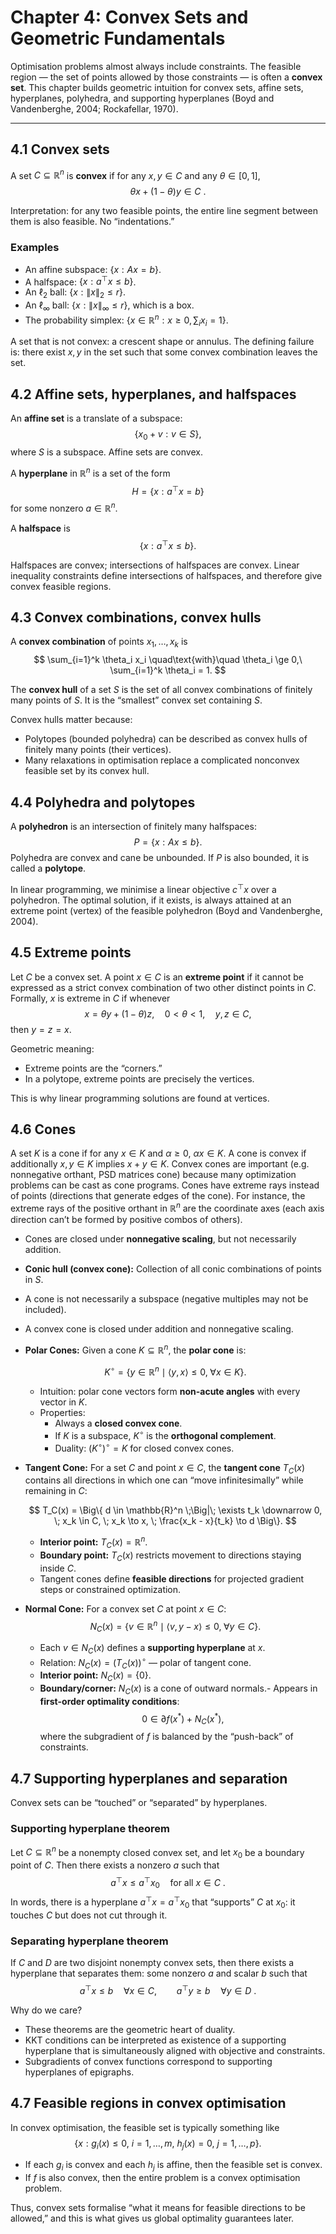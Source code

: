 # Chapter 4: Convex Sets and Geometric Fundamentals

Optimisation problems almost always include constraints. The feasible region — the set of points allowed by those constraints — is often a **convex set**. This chapter builds geometric intuition for convex sets, affine sets, hyperplanes, polyhedra, and supporting hyperplanes (Boyd and Vandenberghe, 2004; Rockafellar, 1970).

---

## 4.1 Convex sets

A set $C \subseteq \mathbb{R}^n$ is **convex** if for any $x,y \in C$ and any $\theta \in [0,1]$,
$$
\theta x + (1-\theta) y \in C~.
$$

Interpretation: for any two feasible points, the entire line segment between them is also feasible. No “indentations.”

### Examples
- An affine subspace: $\{ x : Ax = b \}$.
- A halfspace: $\{ x : a^\top x \le b \}$.
- An $\ell_2$ ball: $\{ x : \|x\|_2 \le r \}$.
- An $\ell_\infty$ ball: $\{ x : \|x\|_\infty \le r \}$, which is a box.
- The probability simplex: $\{ x \in \mathbb{R}^n : x \ge 0, \sum_i x_i = 1 \}$.

A set that is not convex: a crescent shape or annulus. The defining failure is: there exist $x,y$ in the set such that some convex combination leaves the set.

 

## 4.2 Affine sets, hyperplanes, and halfspaces

An **affine set** is a translate of a subspace:
$$
\{ x_0 + v : v \in S \},
$$
where $S$ is a subspace. Affine sets are convex.

A **hyperplane** in $\mathbb{R}^n$ is a set of the form
$$
H = \{ x : a^\top x = b \}
$$
for some nonzero $a \in \mathbb{R}^n$.

A **halfspace** is
$$
\{ x : a^\top x \le b \}.
$$

Halfspaces are convex; intersections of halfspaces are convex. Linear inequality constraints define intersections of halfspaces, and therefore give convex feasible regions.

 
## 4.3 Convex combinations, convex hulls

A **convex combination** of points $x_1,\dots,x_k$ is
$$
\sum_{i=1}^k \theta_i x_i
\quad\text{with}\quad
\theta_i \ge 0,\ \sum_{i=1}^k \theta_i = 1.
$$

The **convex hull** of a set $S$ is the set of all convex combinations of finitely many points of $S$. It is the “smallest” convex set containing $S$.

Convex hulls matter because:

- Polytopes (bounded polyhedra) can be described as convex hulls of finitely many points (their vertices).
- Many relaxations in optimisation replace a complicated nonconvex feasible set by its convex hull.

 
## 4.4 Polyhedra and polytopes

A **polyhedron** is an intersection of finitely many halfspaces:
$$
P = \{ x : Ax \le b \}.
$$
Polyhedra are convex and cane be unbounded. If $P$ is also bounded, it is called a **polytope**.

In linear programming, we minimise a linear objective $c^\top x$ over a polyhedron. The optimal solution, if it exists, is always attained at an extreme point (vertex) of the feasible polyhedron (Boyd and Vandenberghe, 2004).

 
## 4.5 Extreme points

Let $C$ be a convex set. A point $x \in C$ is an **extreme point** if it cannot be expressed as a strict convex combination of two other distinct points in $C$. Formally, $x$ is extreme in $C$ if whenever
$$
x = \theta y + (1-\theta) z,
\quad
0<\theta<1,
\quad
y,z \in C,
$$
then $y = z = x$.

Geometric meaning:

- Extreme points are the “corners.”
- In a polytope, extreme points are precisely the vertices.

This is why linear programming solutions are found at vertices.

## 4.6 Cones

A set $K$ is a cone if for any $x \in K$ and $\alpha \ge 0$, $\alpha x \in K$. A cone is convex if additionally $x,y\in K$ implies $x+y \in K$. Convex cones are important (e.g. nonnegative orthant, PSD matrices cone) because many optimization problems can be cast as cone programs. Cones have extreme rays instead of points (directions that generate edges of the cone). For instance, the extreme rays of the positive orthant in $\mathbb{R}^n$ are the coordinate axes (each axis direction can’t be formed by positive combos of others).

- Cones are closed under **nonnegative scaling**, but not necessarily addition.  
- **Conic hull (convex cone):** Collection of all conic combinations of points in $S$.
- A cone is not necessarily a subspace (negative multiples may not be included).  
- A convex cone is closed under addition and nonnegative scaling.  
- **Polar Cones:** Given a cone $K \subseteq \mathbb{R}^n$, the **polar cone** is:

    $$
    K^\circ = \{ y \in \mathbb{R}^n \mid \langle y, x \rangle \le 0, \; \forall x \in K \}.
    $$

    - Intuition: polar cone vectors form **non-acute angles** with every vector in $K$.  
    - Properties:  
        - Always a **closed convex cone**.  
        - If $K$ is a subspace, $K^\circ$ is the **orthogonal complement**.  
        - Duality: $(K^\circ)^\circ = K$ for closed convex cones.  

- **Tangent Cone:** For a set $C$ and point $x \in C$, the **tangent cone** $T_C(x)$ contains all directions in which one can “move infinitesimally” while remaining in $C$:

    $$
    T_C(x) = \Big\{ d \in \mathbb{R}^n \;\Big|\; \exists t_k \downarrow 0, \; x_k \in C, \; x_k \to x, \; \frac{x_k - x}{t_k} \to d \Big\}.
    $$
    
    - **Interior point:** $T_C(x) = \mathbb{R}^n$.  
    - **Boundary point:** $T_C(x)$ restricts movement to directions staying inside $C$. 
    - Tangent cones define **feasible directions** for projected gradient steps or constrained optimization.

 - **Normal Cone:** For a convex set $C$ at point $x \in C$:
    $$
    N_C(x) = \{ v \in \mathbb{R}^n \mid \langle v, y - x \rangle \le 0, \; \forall y \in C \}.
    $$
    - Each $v \in N_C(x)$ defines a **supporting hyperplane** at $x$.  
    - Relation: $N_C(x) = \big(T_C(x)\big)^\circ$ — polar of tangent cone.  
    - **Interior point:** $N_C(x) = \{0\}$.  
    - **Boundary/corner:** $N_C(x)$ is a cone of outward normals.- Appears in **first-order optimality conditions**:
    $$
    0 \in \partial f(x^*) + N_C(x^*),
    $$
    where the subgradient of $f$ is balanced by the “push-back” of constraints.

 

## 4.7 Supporting hyperplanes and separation

Convex sets can be “touched” or “separated” by hyperplanes.


### Supporting hyperplane theorem
Let $C \subseteq \mathbb{R}^n$ be a nonempty closed convex set, and let $x_0$ be a boundary point of $C$. Then there exists a nonzero $a$ such that
$$
a^\top x \le a^\top x_0 \quad \text{for all } x \in C~.
$$
In words, there is a hyperplane $a^\top x = a^\top x_0$ that “supports” $C$ at $x_0$: it touches $C$ but does not cut through it.

### Separating hyperplane theorem
If $C$ and $D$ are two disjoint nonempty convex sets, then there exists a hyperplane that separates them: some nonzero $a$ and scalar $b$ such that
$$
a^\top x \le b \quad \forall x \in C,
\qquad
a^\top y \ge b \quad \forall y \in D~.
$$

Why do we care?

- These theorems are the geometric heart of duality.
- KKT conditions can be interpreted as existence of a supporting hyperplane that is simultaneously aligned with objective and constraints.
- Subgradients of convex functions correspond to supporting hyperplanes of epigraphs.

 
## 4.7 Feasible regions in convex optimisation

In convex optimisation, the feasible set is typically something like
$$
\{ x : g_i(x) \le 0,\ i=1,\dots,m,\ h_j(x)=0,\ j=1,\dots,p \}.
$$

- If each $g_i$ is convex and each $h_j$ is affine, then the feasible set is convex.
- If $f$ is also convex, then the entire problem is a convex optimisation problem.

Thus, convex sets formalise “what it means for feasible directions to be allowed,” and this is what gives us global optimality guarantees later.
 
